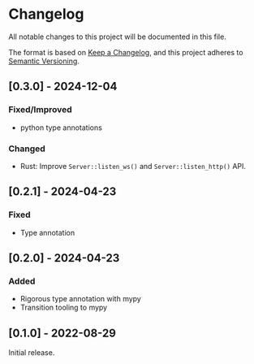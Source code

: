 # Changelog

All notable changes to this project will be documented in this file.

The format is based on [Keep a Changelog](https://keepachangelog.com/en/1.0.0/),
and this project adheres to [Semantic Versioning](https://semver.org/spec/v2.0.0.html).

## [0.3.0] - 2024-12-04

### Fixed/Improved

 - python type annotations

### Changed

- Rust: Improve `Server::listen_ws()` and `Server::listen_http()` API.

## [0.2.1] - 2024-04-23

### Fixed

- Type annotation

## [0.2.0] - 2024-04-23

### Added

- Rigorous type annotation with mypy
- Transition tooling to mypy

## [0.1.0] - 2022-08-29

Initial release.
